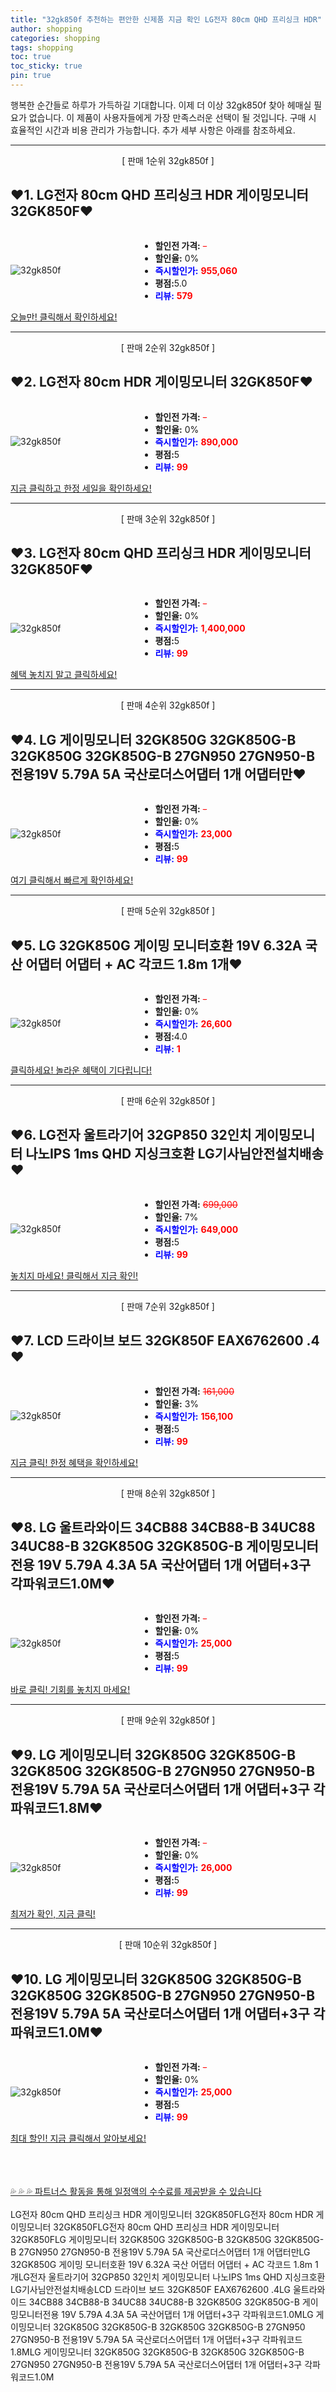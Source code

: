 ```yaml
---
title: "32gk850f 추천하는 편안한 신제품 지금 확인 LG전자 80cm QHD 프리싱크 HDR"
author: shopping
categories: shopping
tags: shopping
toc: true
toc_sticky: true
pin: true
---
```

행복한 순간들로 하루가 가득하길 기대합니다. 이제 더 이상 32gk850f 찾아 헤매실 필요가 없습니다. 이 제품이 사용자들에게 가장 만족스러운 선택이 될 것입니다. 구매 시 효율적인 시간과 비용 관리가 가능합니다. 추가 세부 사항은 아래를 참조하세요.

---
<p class="toplist" style="margin: 0 auto; display: block; width: fit-content;">[ 판매 1순위 32gk850f ]</p>

<h2><strong>❤️1. LG전자 80cm QHD 프리싱크 HDR 게이밍모니터 32GK850F❤️</strong></h2>

<div style="display: flex; align-items: center;">
    <div style="flex: 0.4;">
        <img src="https://thumbnail8.coupangcdn.com/thumbnails/remote/230x230ex/image/vendor_inventory/f02b/380b2acbfa76e52087e5ce46096a4b623ef1e6259865e956a12dc48ed587.JPG" alt="32gk850f" style="max-width: 100%;">
    </div>
    <div style="flex: 0.6; margin-left: 10px;">
        <ul>
            <li><strong>할인전 가격:</strong> <del style="color: red;">-</del></li>
            <li><strong>할인율:</strong> 0%</li>
            <li><span style='color:blue'><strong>즉시할인가:</strong></span> <span style='color:red'><strong>955,060</strong></span></li>
            <li><strong>평점:</strong>5.0</li>
            <li><span style='color:blue'><strong>리뷰:</strong></span> <span style='color:red'><strong>579</strong></span></li>
        </ul>
    </div>
</div>
<div class="center">
    <a href="https://William4Davisa.github.io?lptag=AF9450613&subid=githubio&pageKey=99623411&traceid=V0-153&itemId=304711312&vendorItemId=88790091127" class="myButton">
        오늘만! 클릭해서 확인하세요!
    </a>
</div>


---
<p class="toplist" style="margin: 0 auto; display: block; width: fit-content;">[ 판매 2순위 32gk850f ]</p>

<h2><strong>❤️2. LG전자 80cm HDR 게이밍모니터 32GK850F❤️</strong></h2>

<div style="display: flex; align-items: center;">
    <div style="flex: 0.4;">
        <img src="https://thumbnail6.coupangcdn.com/thumbnails/remote/230x230ex/image/vendor_inventory/382e/02bb9d2d959bf270849643f35f66c7c059daf3262d71365b0f760f012ac3.png" alt="32gk850f" style="max-width: 100%;">
    </div>
    <div style="flex: 0.6; margin-left: 10px;">
        <ul>
            <li><strong>할인전 가격:</strong> <del style="color: red;">-</del></li>
            <li><strong>할인율:</strong> 0%</li>
            <li><span style='color:blue'><strong>즉시할인가:</strong></span> <span style='color:red'><strong>890,000</strong></span></li>
            <li><strong>평점:</strong>5</li>
            <li><span style='color:blue'><strong>리뷰:</strong></span> <span style='color:red'><strong>99</strong></span></li>
        </ul>
    </div>
</div>
<div class="center">
    <a href="https://William4Davisa.github.io?lptag=AF9450613&subid=githubio&pageKey=7244702342&traceid=V0-153&itemId=18415465790&vendorItemId=85557723591" class="myButton">
        지금 클릭하고 한정 세일을 확인하세요!
    </a>
</div>


---
<p class="toplist" style="margin: 0 auto; display: block; width: fit-content;">[ 판매 3순위 32gk850f ]</p>

<h2><strong>❤️3. LG전자 80cm QHD 프리싱크 HDR 게이밍모니터 32GK850F❤️</strong></h2>

<div style="display: flex; align-items: center;">
    <div style="flex: 0.4;">
        <img src="https://thumbnail6.coupangcdn.com/thumbnails/remote/230x230ex/image/vendor_inventory/0cb6/6439541f2e148e399571fd0b74407ff27e420552413b777183d76a92a715.png" alt="32gk850f" style="max-width: 100%;">
    </div>
    <div style="flex: 0.6; margin-left: 10px;">
        <ul>
            <li><strong>할인전 가격:</strong> <del style="color: red;">-</del></li>
            <li><strong>할인율:</strong> 0%</li>
            <li><span style='color:blue'><strong>즉시할인가:</strong></span> <span style='color:red'><strong>1,400,000</strong></span></li>
            <li><strong>평점:</strong>5</li>
            <li><span style='color:blue'><strong>리뷰:</strong></span> <span style='color:red'><strong>99</strong></span></li>
        </ul>
    </div>
</div>
<div class="center">
    <a href="https://William4Davisa.github.io?lptag=AF9450613&subid=githubio&pageKey=7420877144&traceid=V0-153&itemId=19249491675&vendorItemId=86365249270" class="myButton">
        혜택 놓치지 말고 클릭하세요!
    </a>
</div>


---
<p class="toplist" style="margin: 0 auto; display: block; width: fit-content;">[ 판매 4순위 32gk850f ]</p>

<h2><strong>❤️4. LG 게이밍모니터 32GK850G 32GK850G-B 32GK850G 32GK850G-B 27GN950 27GN950-B 전용19V 5.79A 5A 국산로더스어댑터 1개 어댑터만❤️</strong></h2>

<div style="display: flex; align-items: center;">
    <div style="flex: 0.4;">
        <img src="https://thumbnail8.coupangcdn.com/thumbnails/remote/230x230ex/image/vendor_inventory/cf40/71837b6280db1f32af00c155eda84d8bd0d02307abbfe7f083b163c14744.jpg" alt="32gk850f" style="max-width: 100%;">
    </div>
    <div style="flex: 0.6; margin-left: 10px;">
        <ul>
            <li><strong>할인전 가격:</strong> <del style="color: red;">-</del></li>
            <li><strong>할인율:</strong> 0%</li>
            <li><span style='color:blue'><strong>즉시할인가:</strong></span> <span style='color:red'><strong>23,000</strong></span></li>
            <li><strong>평점:</strong>5</li>
            <li><span style='color:blue'><strong>리뷰:</strong></span> <span style='color:red'><strong>99</strong></span></li>
        </ul>
    </div>
</div>
<div class="center">
    <a href="https://William4Davisa.github.io?lptag=AF9450613&subid=githubio&pageKey=7241270274&traceid=V0-153&itemId=18399313493&vendorItemId=85542147687" class="myButton">
        여기 클릭해서 빠르게 확인하세요!
    </a>
</div>


---
<p class="toplist" style="margin: 0 auto; display: block; width: fit-content;">[ 판매 5순위 32gk850f ]</p>

<h2><strong>❤️5. LG 32GK850G 게이밍 모니터호환 19V 6.32A 국산 어댑터 어댑터 + AC 각코드 1.8m 1개❤️</strong></h2>

<div style="display: flex; align-items: center;">
    <div style="flex: 0.4;">
        <img src="https://thumbnail6.coupangcdn.com/thumbnails/remote/230x230ex/image/vendor_inventory/87ed/10a04a9afd40c42a5843bdf16b7ad1e5c16c585cc313e2a6956eacdcfc8e.jpg" alt="32gk850f" style="max-width: 100%;">
    </div>
    <div style="flex: 0.6; margin-left: 10px;">
        <ul>
            <li><strong>할인전 가격:</strong> <del style="color: red;">-</del></li>
            <li><strong>할인율:</strong> 0%</li>
            <li><span style='color:blue'><strong>즉시할인가:</strong></span> <span style='color:red'><strong>26,600</strong></span></li>
            <li><strong>평점:</strong>4.0</li>
            <li><span style='color:blue'><strong>리뷰:</strong></span> <span style='color:red'><strong>1</strong></span></li>
        </ul>
    </div>
</div>
<div class="center">
    <a href="https://William4Davisa.github.io?lptag=AF9450613&subid=githubio&pageKey=5158776458&traceid=V0-153&itemId=7098668064&vendorItemId=74390610172" class="myButton">
        클릭하세요! 놀라운 혜택이 기다립니다!
    </a>
</div>


---
<p class="toplist" style="margin: 0 auto; display: block; width: fit-content;">[ 판매 6순위 32gk850f ]</p>

<h2><strong>❤️6. LG전자 울트라기어 32GP850 32인치 게이밍모니터 나노IPS 1ms QHD 지싱크호환 LG기사님안전설치배송❤️</strong></h2>

<div style="display: flex; align-items: center;">
    <div style="flex: 0.4;">
        <img src="https://thumbnail10.coupangcdn.com/thumbnails/remote/230x230ex/image/vendor_inventory/2489/b776e0afac62b4b5bd0a1f81b9acb55365d66f0cb2680f8e96d37932e472.jpg" alt="32gk850f" style="max-width: 100%;">
    </div>
    <div style="flex: 0.6; margin-left: 10px;">
        <ul>
            <li><strong>할인전 가격:</strong> <del style="color: red;">699,000</del></li>
            <li><strong>할인율:</strong> 7%</li>
            <li><span style='color:blue'><strong>즉시할인가:</strong></span> <span style='color:red'><strong>649,000</strong></span></li>
            <li><strong>평점:</strong>5</li>
            <li><span style='color:blue'><strong>리뷰:</strong></span> <span style='color:red'><strong>99</strong></span></li>
        </ul>
    </div>
</div>
<div class="center">
    <a href="https://William4Davisa.github.io?lptag=AF9450613&subid=githubio&pageKey=8070364983&traceid=V0-153&itemId=22714141223&vendorItemId=89749610179" class="myButton">
        놓치지 마세요! 클릭해서 지금 확인!
    </a>
</div>


---
<p class="toplist" style="margin: 0 auto; display: block; width: fit-content;">[ 판매 7순위 32gk850f ]</p>

<h2><strong>❤️7. LCD 드라이브 보드 32GK850F EAX6762600 .4❤️</strong></h2>

<div style="display: flex; align-items: center;">
    <div style="flex: 0.4;">
        <img src="https://thumbnail8.coupangcdn.com/thumbnails/remote/230x230ex/image/vendor_inventory/53de/d4a05fab28bebc491056233fb43694e4e67280ff5c819947ae46509dcc99.jpg" alt="32gk850f" style="max-width: 100%;">
    </div>
    <div style="flex: 0.6; margin-left: 10px;">
        <ul>
            <li><strong>할인전 가격:</strong> <del style="color: red;">161,000</del></li>
            <li><strong>할인율:</strong> 3%</li>
            <li><span style='color:blue'><strong>즉시할인가:</strong></span> <span style='color:red'><strong>156,100</strong></span></li>
            <li><strong>평점:</strong>5</li>
            <li><span style='color:blue'><strong>리뷰:</strong></span> <span style='color:red'><strong>99</strong></span></li>
        </ul>
    </div>
</div>
<div class="center">
    <a href="https://William4Davisa.github.io?lptag=AF9450613&subid=githubio&pageKey=8250234252&traceid=V0-153&itemId=23750640979&vendorItemId=90775147870" class="myButton">
        지금 클릭! 한정 혜택을 확인하세요!
    </a>
</div>


---
<p class="toplist" style="margin: 0 auto; display: block; width: fit-content;">[ 판매 8순위 32gk850f ]</p>

<h2><strong>❤️8. LG 울트라와이드 34CB88 34CB88-B 34UC88 34UC88-B 32GK850G 32GK850G-B 게이밍모니터전용 19V 5.79A 4.3A 5A 국산어댑터 1개 어댑터+3구 각파워코드1.0M❤️</strong></h2>

<div style="display: flex; align-items: center;">
    <div style="flex: 0.4;">
        <img src="https://thumbnail10.coupangcdn.com/thumbnails/remote/230x230ex/image/vendor_inventory/f52d/8186e5dc2528d4419b22cdeb096fbbcbe9b9c6a8f62e49752b13b69cd672.jpg" alt="32gk850f" style="max-width: 100%;">
    </div>
    <div style="flex: 0.6; margin-left: 10px;">
        <ul>
            <li><strong>할인전 가격:</strong> <del style="color: red;">-</del></li>
            <li><strong>할인율:</strong> 0%</li>
            <li><span style='color:blue'><strong>즉시할인가:</strong></span> <span style='color:red'><strong>25,000</strong></span></li>
            <li><strong>평점:</strong>5</li>
            <li><span style='color:blue'><strong>리뷰:</strong></span> <span style='color:red'><strong>99</strong></span></li>
        </ul>
    </div>
</div>
<div class="center">
    <a href="https://William4Davisa.github.io?lptag=AF9450613&subid=githubio&pageKey=8034655892&traceid=V0-153&itemId=22476193161&vendorItemId=89518830352" class="myButton">
        바로 클릭! 기회를 놓치지 마세요!
    </a>
</div>


---
<p class="toplist" style="margin: 0 auto; display: block; width: fit-content;">[ 판매 9순위 32gk850f ]</p>

<h2><strong>❤️9. LG 게이밍모니터 32GK850G 32GK850G-B 32GK850G 32GK850G-B 27GN950 27GN950-B 전용19V 5.79A 5A 국산로더스어댑터 1개 어댑터+3구 각파워코드1.8M❤️</strong></h2>

<div style="display: flex; align-items: center;">
    <div style="flex: 0.4;">
        <img src="https://thumbnail8.coupangcdn.com/thumbnails/remote/230x230ex/image/vendor_inventory/cf40/71837b6280db1f32af00c155eda84d8bd0d02307abbfe7f083b163c14744.jpg" alt="32gk850f" style="max-width: 100%;">
    </div>
    <div style="flex: 0.6; margin-left: 10px;">
        <ul>
            <li><strong>할인전 가격:</strong> <del style="color: red;">-</del></li>
            <li><strong>할인율:</strong> 0%</li>
            <li><span style='color:blue'><strong>즉시할인가:</strong></span> <span style='color:red'><strong>26,000</strong></span></li>
            <li><strong>평점:</strong>5</li>
            <li><span style='color:blue'><strong>리뷰:</strong></span> <span style='color:red'><strong>99</strong></span></li>
        </ul>
    </div>
</div>
<div class="center">
    <a href="https://William4Davisa.github.io?lptag=AF9450613&subid=githubio&pageKey=7241270274&traceid=V0-153&itemId=18399313490&vendorItemId=85542147676" class="myButton">
        최저가 확인, 지금 클릭!
    </a>
</div>


---
<p class="toplist" style="margin: 0 auto; display: block; width: fit-content;">[ 판매 10순위 32gk850f ]</p>

<h2><strong>❤️10. LG 게이밍모니터 32GK850G 32GK850G-B 32GK850G 32GK850G-B 27GN950 27GN950-B 전용19V 5.79A 5A 국산로더스어댑터 1개 어댑터+3구 각파워코드1.0M❤️</strong></h2>

<div style="display: flex; align-items: center;">
    <div style="flex: 0.4;">
        <img src="https://thumbnail8.coupangcdn.com/thumbnails/remote/230x230ex/image/vendor_inventory/cf40/71837b6280db1f32af00c155eda84d8bd0d02307abbfe7f083b163c14744.jpg" alt="32gk850f" style="max-width: 100%;">
    </div>
    <div style="flex: 0.6; margin-left: 10px;">
        <ul>
            <li><strong>할인전 가격:</strong> <del style="color: red;">-</del></li>
            <li><strong>할인율:</strong> 0%</li>
            <li><span style='color:blue'><strong>즉시할인가:</strong></span> <span style='color:red'><strong>25,000</strong></span></li>
            <li><strong>평점:</strong>5</li>
            <li><span style='color:blue'><strong>리뷰:</strong></span> <span style='color:red'><strong>99</strong></span></li>
        </ul>
    </div>
</div>
<div class="center">
    <a href="https://William4Davisa.github.io?lptag=AF9450613&subid=githubio&pageKey=7241270274&traceid=V0-153&itemId=18399313488&vendorItemId=85542147665" class="myButton">
        최대 할인! 지금 클릭해서 알아보세요!
    </a>
</div>

<br><br><br>[💦 💦 💦 파트너스 활동을 통해 일정액의 수수료를 제공받을 수 있습니다](https://link.coupang.com/a/bcpT2c)<br><br>LG전자 80cm QHD 프리싱크 HDR 게이밍모니터 32GK850FLG전자 80cm HDR 게이밍모니터 32GK850FLG전자 80cm QHD 프리싱크 HDR 게이밍모니터 32GK850FLG 게이밍모니터 32GK850G 32GK850G-B 32GK850G 32GK850G-B 27GN950 27GN950-B 전용19V 5.79A 5A 국산로더스어댑터 1개 어댑터만LG 32GK850G 게이밍 모니터호환 19V 6.32A 국산 어댑터 어댑터 + AC 각코드 1.8m 1개LG전자 울트라기어 32GP850 32인치 게이밍모니터 나노IPS 1ms QHD 지싱크호환 LG기사님안전설치배송LCD 드라이브 보드 32GK850F EAX6762600 .4LG 울트라와이드 34CB88 34CB88-B 34UC88 34UC88-B 32GK850G 32GK850G-B 게이밍모니터전용 19V 5.79A 4.3A 5A 국산어댑터 1개 어댑터+3구 각파워코드1.0MLG 게이밍모니터 32GK850G 32GK850G-B 32GK850G 32GK850G-B 27GN950 27GN950-B 전용19V 5.79A 5A 국산로더스어댑터 1개 어댑터+3구 각파워코드1.8MLG 게이밍모니터 32GK850G 32GK850G-B 32GK850G 32GK850G-B 27GN950 27GN950-B 전용19V 5.79A 5A 국산로더스어댑터 1개 어댑터+3구 각파워코드1.0M